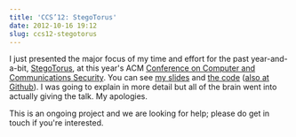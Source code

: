 ```yaml
---
title: 'CCS’12: StegoTorus'
date: 2012-10-16 19:12
slug: ccs12-stegotorus
---
```


I just presented the major focus of my time and effort for the past
year-and-a-bit, [StegoTorus](https://research.owlfolio.org/pubs/2012-stegotorus.pdf), at this
year's ACM
[Conference on Computer and Communications Security](http://www.sigsac.org/ccs/CCS2012/).
You can see [my slides](https://research.owlfolio.org/pubs/2012-stegotorus-talk/) and
[the code](https://gitweb.torproject.org/stegotorus.git)
([also at Github](https://github.com/TheTorProject/stegotorus)). I was
going to explain in more detail but all of the brain went into
actually giving the talk. My apologies.

This is an ongoing project and we are looking for help; please do get in
touch if you're interested.
